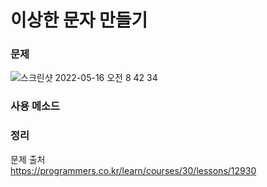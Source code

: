 #  이상한 문자 만들기

### 문제
![스크린샷 2022-05-16 오전 8 42 34](https://user-images.githubusercontent.com/64088377/168499340-0c0847e3-738b-416a-9690-e672ac0d2fbf.png)

### 사용 메소드 <br>


### 정리 <br>


문제 출처 <br>
https://programmers.co.kr/learn/courses/30/lessons/12930
